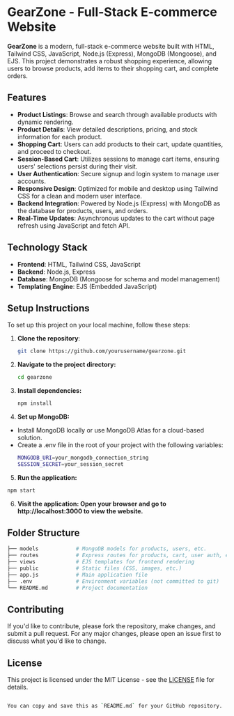 # GearZone - Full-Stack E-commerce Website

**GearZone** is a modern, full-stack e-commerce website built with HTML, Tailwind CSS, JavaScript, Node.js (Express), MongoDB (Mongoose), and EJS. This project demonstrates a robust shopping experience, allowing users to browse products, add items to their shopping cart, and complete orders.

## Features

- **Product Listings**: Browse and search through available products with dynamic rendering.
- **Product Details**: View detailed descriptions, pricing, and stock information for each product.
- **Shopping Cart**: Users can add products to their cart, update quantities, and proceed to checkout.
- **Session-Based Cart**: Utilizes sessions to manage cart items, ensuring users' selections persist during their visit.
- **User Authentication**: Secure signup and login system to manage user accounts.
- **Responsive Design**: Optimized for mobile and desktop using Tailwind CSS for a clean and modern user interface.
- **Backend Integration**: Powered by Node.js (Express) with MongoDB as the database for products, users, and orders.
- **Real-Time Updates**: Asynchronous updates to the cart without page refresh using JavaScript and fetch API.

## Technology Stack

- **Frontend**: HTML, Tailwind CSS, JavaScript
- **Backend**: Node.js, Express
- **Database**: MongoDB (Mongoose for schema and model management)
- **Templating Engine**: EJS (Embedded JavaScript)

## Setup Instructions

To set up this project on your local machine, follow these steps:

1. **Clone the repository**:
   ```bash
   git clone https://github.com/yourusername/gearzone.git
   ```
2. **Navigate to the project directory:**
   ```bash
   cd gearzone
   ```
3. **Install dependencies:**
     ```bash
     npm install
     ```
4. **Set up MongoDB:**
- Install MongoDB locally or use MongoDB Atlas for a cloud-based solution.
- Create a .env file in the root of your project with the following variables:
  ```bash
  MONGODB_URI=your_mongodb_connection_string
  SESSION_SECRET=your_session_secret
  ```
5. **Run the application:**
  ```bash
npm start
```
6. **Visit the application: Open your browser and go to http://localhost:3000 to view the website.**

## Folder Structure
   
 ```bash
├── models            # MongoDB models for products, users, etc.
├── routes            # Express routes for products, cart, user auth, etc.
├── views             # EJS templates for frontend rendering
├── public            # Static files (CSS, images, etc.)
├── app.js            # Main application file
├── .env              # Environment variables (not committed to git)
└── README.md         # Project documentation
```
## Contributing
  If you'd like to contribute, please fork the repository, make changes, and submit a pull request. For any major changes, please open an issue first to discuss what you'd like to change.
## License
  This project is licensed under the  MIT License - see the [LICENSE](https://opensource.org/license/mit) file for details.
```bash

You can copy and save this as `README.md` for your GitHub repository.
```
